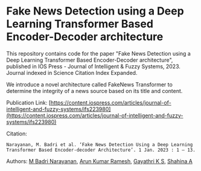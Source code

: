 # Fake News Detection using a Deep Learning Transformer Based Encoder-Decoder architecture

This repository contains code for the paper "Fake News Detection using a Deep Learning Transformer Based Encoder-Decoder architecture", published in IOS Press - Journal of Intelligent & Fuzzy Systems, 2023. Journal indexed in Science Citation Index Expanded.

We introduce a novel architecture called FakeNews Transformer to determine the integrity of a news source based on its title and content.

Publication Link: [https://content.iospress.com/articles/journal-of-intelligent-and-fuzzy-systems/ifs223980](https://content.iospress.com/articles/journal-of-intelligent-and-fuzzy-systems/ifs223980)

Citation:
```
Narayanan, M. Badri et al. ‘Fake News Detection Using a Deep Learning Transformer Based Encoder-decoder Architecture’. 1 Jan. 2023 : 1 – 13.
```

Authors: [M Badri Narayanan](https://www.linkedin.com/in/mbadrinarayanan), [Arun Kumar Ramesh](https://www.linkedin.com/in/ak152k), [Gayathri K S](https://scholar.google.co.in/citations?user=R1odoAwAAAAJ&hl=en&oi=ao), [Shahina A](https://scholar.google.co.in/citations?user=TrfKTFIAAAAJ&hl=en)
